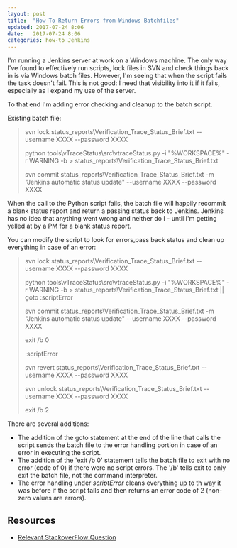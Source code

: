 ```yaml
---
layout: post
title:  "How To Return Errors from Windows Batchfiles"
updated: 2017-07-24 8:06
date:   2017-07-24 8:06
categories: how-to Jenkins
---
```


I'm running a Jenkins server at work on a Windows machine. The only way I've found to effectively run scripts, lock files in SVN and check things back in is via Windows batch files. However, I'm seeing that when the script fails the task doesn't fail. This is not good: I need that visibility into it if it fails, especially as I expand my use of the server.

To that end I'm adding error checking and cleanup to the batch script.

Existing batch file:

> svn lock status_reports\Verification_Trace_Status_Brief.txt --username XXXX --password XXXX
>
> python tools\vTraceStatus\src\vtraceStatus.py -i "%WORKSPACE%" -r WARNING -b > status_reports\Verification_Trace_Status_Brief.txt
>
> svn commit status_reports\Verification_Trace_Status_Brief.txt -m "Jenkins automatic status update" --username XXXX --password XXXX

When the call to the Python script fails, the batch file will happily recommit a blank status report and return a passing status back to Jenkins. Jenkins has no idea that anything went wrong and neither do I - until I'm getting yelled at by a PM for a blank status report.

You can modify the script to look for errors,pass back status and clean up everything in case of an error:

> svn lock status_reports\Verification_Trace_Status_Brief.txt --username XXXX --password XXXX
>
> python tools\vTraceStatus\src\vtraceStatus.py -i "%WORKSPACE%" -r WARNING -b > status_reports\Verification_Trace_Status_Brief.txt \|\| goto :scriptError
>
> svn commit status_reports\Verification_Trace_Status_Brief.txt -m "Jenkins automatic status update" --username XXXX --password XXXX
>
> exit /b 0
>
> :scriptError
>
> svn revert status_reports\Verification_Trace_Status_Brief.txt --username XXXX --password XXXX
>
> svn unlock status_reports\Verification_Trace_Status_Brief.txt --username XXXX --password XXXX
>
> exit /b 2

There are several additions:

* The addition of the goto statement at the end of the line that calls the script sends the batch file to the error handling portion in case of an error in executing the script.
* The addition of the 'exit /b 0' statement tells the batch file to exit with no error (code of 0) if there were no script errors. The '/b' tells exit to only exit the batch file, not the command interpreter.
* The error handling under *scriptError* cleans everything up to th way it was before if the script fails and then returns an error code of 2 (non-zero values are errors).

## Resources ##

* [Relevant StackoverFlow Question](https://stackoverflow.com/q/734598/39492)